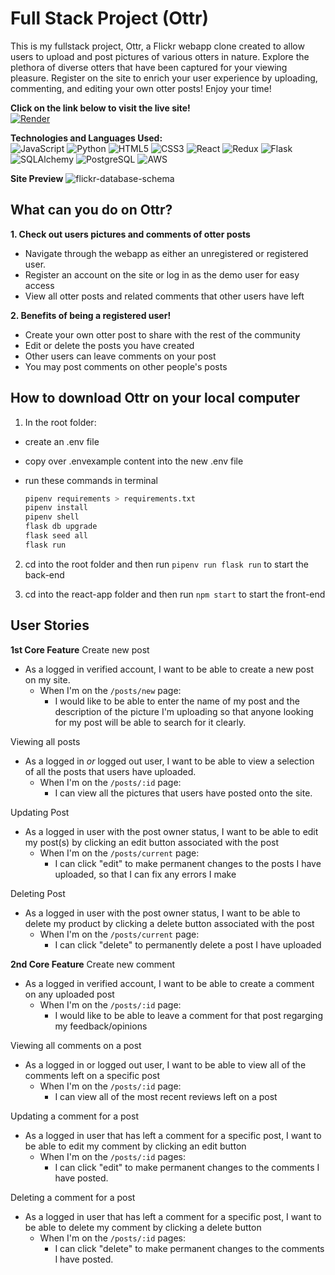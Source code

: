 # Full Stack Project (Ottr)
This is my fullstack project, Ottr, a Flickr webapp clone created to allow users to upload and post pictures of various otters in nature. Explore the plethora of diverse otters that have been captured for your viewing pleasure. Register on the site to enrich your user experience by uploading, commenting, and editing your own otter posts! Enjoy your time!

**Click on the link below to visit the live site!** <br>
[![Render](https://img.shields.io/badge/Render-%46E3B7.svg?style=for-the-badge&logo=render&logoColor=white)
](https://ottr.onrender.com/)

**Technologies and Languages Used:** <br>
![JavaScript](https://img.shields.io/badge/javascript-%23323330.svg?style=for-the-badge&logo=javascript&logoColor=%23F7DF1E)
![Python](https://img.shields.io/badge/python-%233776AB.svg?style=for-the-badge&logo=python&logoColor=white)
![HTML5](https://img.shields.io/badge/html5-%23E34F26.svg?style=for-the-badge&logo=html5&logoColor=white)
![CSS3](https://img.shields.io/badge/css3-%231572B6.svg?style=for-the-badge&logo=css3&logoColor=white)
![React](https://img.shields.io/badge/react-%2361DAFB.svg?style=for-the-badge&logo=react&logoColor=white)
![Redux](https://img.shields.io/badge/redux-%23764ABC.svg?style=for-the-badge&logo=redux&logoColor=white)
![Flask](https://img.shields.io/badge/flask-%23000.svg?style=for-the-badge&logo=flask&logoColor=white)
![SQLAlchemy](https://img.shields.io/badge/sqlalchemy-%23333.svg?style=for-the-badge&logo=sqlalchemy&logoColor=white)
![PostgreSQL](https://img.shields.io/badge/postgresql-%23336791.svg?style=for-the-badge&logo=postgresql&logoColor=white)
![AWS](https://img.shields.io/badge/aws-%23232F3E.svg?style=for-the-badge&logo=amazonaws&logoColor=white)



**Site Preview**
![flickr-database-schema]

[flickr-database-schema]: https://i.imgur.com/UjVCVUQ.jpeg



## What can you do on Ottr?

**1. Check out users pictures and comments of otter posts** <br>

- Navigate through the webapp as either an unregistered or registered user.
- Register an account on the site or log in as the demo user for easy access
- View all otter posts and related comments that other users have left

**2. Benefits of being a registered user!** <br>

- Create your own otter post to share with the rest of the community
- Edit or delete the posts you have created
- Other users can leave comments on your post
- You may post comments on other people's posts

## How to download Ottr on your local computer

1. In the root folder:

- create an .env file
- copy over .envexample content into the new .env file
- run these commands in terminal

  ```bash
  pipenv requirements > requirements.txt
  pipenv install
  pipenv shell
  flask db upgrade
  flask seed all
  flask run
  ```

2. cd into the root folder and then run `pipenv run flask run` to start the back-end

3. cd into the react-app folder and then run `npm start` to start the front-end

## User Stories

**1st Core Feature**
Create new post
- As a logged in verified account, I want to be able to create a new post on my site.
    - When I'm on the `/posts/new` page:
        - I would like to be able to enter the name of my post and the description of the picture I'm uploading so that anyone looking for my post will be able to search for it clearly.

Viewing all posts
- As a logged in *or* logged out user, I want to be able to view a selection of all the posts that users have uploaded.
    - When I'm on the `/posts/:id` page:
        - I can view all the pictures that users have posted onto the site.

Updating Post
- As a logged in user with the post owner status, I want to be able to edit my post(s) by clicking an edit button associated with the post
    - When I'm on the `/posts/current` page:
        - I can click "edit" to make permanent changes to the posts I have uploaded, so that I can fix any errors I make

Deleting Post
- As a logged in user with the post owner status, I want to be able to delete my product by clicking a delete button associated with the post
    - When I'm on the `/posts/current` page:
        - I can click "delete" to permanently delete a post I have uploaded

**2nd Core Feature**
Create new comment
- As a logged in verified account, I want to be able to create a comment on any uploaded post
    - When I'm on the `/posts/:id` page:
        - I would like to be able to leave a comment for that post regarging my feedback/opinions

Viewing all comments on a post
- As a logged in or logged out user, I want to be able to view all of the comments left on a specific post
    - When I'm on the `/posts/:id` page:
        - I can view all of the most recent reviews left on a post

Updating a comment for a post
- As a logged in user that has left a comment for a specific post, I want to be able to edit my comment by clicking an edit button
    - When I'm on the `/posts/:id` pages:
        - I can click "edit" to make permanent changes to the comments I have posted.

Deleting a comment for a post
- As a logged in user that has left a comment for a specific post, I want to be able to delete my comment by clicking a delete button
    - When I'm on the `/posts/:id` pages:
        - I can click "delete" to make permanent changes to the comments I have posted.
